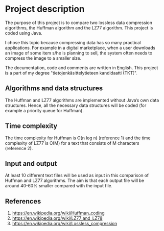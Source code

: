 # Project description

The purpose of this project is to compare two lossless data compression algorithms, the Huffman algorithm and the LZ77 algorithm. This project is coded using Java.

I chose this topic because compressing data has so many practical applications. For example in a digital marketplace, when a user downloads an image of some item s/he is planning to sell, the system often needs to compress the image to a smaller size.

The documentation, code and comments are written in English. This project is a part of my degree "tietojenkäsittelytieteen kandidaatti (TKT)".

## Algorithms and data structures
The Huffman and LZ77 algorithms are implemented without Java’s own data structures. Hence, all the necessary data structures will be coded (for example a priority queue for Huffman).

## Time complexity
The time complexity for Huffman is O(n log n) (reference 1) and the time complexity of LZ77 is O(M) for a text that consists of M characters (reference 2).

## Input and output
At least 10 different text files will be used as input in this comparison of Huffman and LZ77 algorithms. The aim is that each output file will be around 40-60% smaller compared with the input file. 

## References
1. <https://en.wikipedia.org/wiki/Huffman_coding> 
2. <https://en.wikipedia.org/wiki/LZ77_and_LZ78>
3. <https://en.wikipedia.org/wiki/Lossless_compression>



